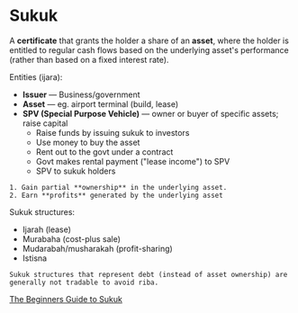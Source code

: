 # Sukuk

A **certificate** that grants the holder a share of an **asset**, where the holder is entitled to regular cash flows based on the underlying asset's performance (rather than based on a fixed interest rate).

Entities (ijara):
* **Issuer** — Business/government
* **Asset** — eg. airport terminal (build, lease)
* **SPV (Special Purpose Vehicle)** — owner or buyer of specific assets; raise capital
  * Raise funds by issuing sukuk to investors
  * Use money to buy the asset
  * Rent out to the govt under a contract
  * Govt makes rental payment ("lease income") to SPV
  * SPV to sukuk holders

~~~admonish question title="What happens when an investor buys a sukuk?"
1. Gain partial **ownership** in the underlying asset.
2. Earn **profits** generated by the underlying asset
~~~

Sukuk structures:
* Ijarah (lease)
* Murabaha (cost-plus sale)
* Mudarabah/musharakah (profit-sharing)
* Istisna

~~~admonish warning
Sukuk structures that represent debt (instead of asset ownership) are generally not tradable to avoid riba.
~~~

[The Beginners Guide to Sukuk](https://blog.zoya.finance/the-beginners-guide-to-sukuk/)
